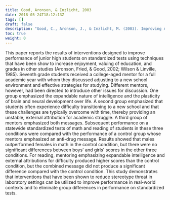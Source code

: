 ```yaml
---
title: Good, Aronson, & Inzlicht, 2003
date: 2018-05-24T18:12:13Z
tags: []
draft: false
description: "Good, C., Aronson, J., & Inzlicht, M. (2003). Improving Adolescents' Standardized Test Performance: An Intervention to Reduce the Effects of Stereotype Threat. *Journal of Applied Developmental Psychology, 24,* 645-662."
toc: true
weight: 0
---
```


This paper reports the results of interventions designed to improve performance of junior high students on standardized tests using techniques that have been show to increase enjoyment, valuing of education, and grades in other studies (Aronson, Fried, & Good, 2002; Wilson & Linville, 1985). Seventh grade students received a college-aged mentor for a full academic year with whom they discussed adjusting to a new school environment and effective strategies for studying. Different mentors, however, had been directed to introduce other issues for discussion. One group emphasized the expandable nature of intelligence and the plasticity of brain and neural development over life. A second group emphasized that students often experience difficulty transitioning to a new school and that these challenges are typically overcome with time, thereby providing an unstable, external attribution for academic struggle. A third group of mentors emphasized both messages. Subsequent performance on a statewide standardized tests of math and reading of students in these three conditions were compared with the performance of a control group whose mentors emphasized an anti-drug message. Results showed that males outperformed females in math in the control condition, but there were no significant differences between boys' and girls' scores in the other three conditions. For reading, mentoring emphasizing expandable intelligence and external attributions for difficulty produced higher scores than the control condition, but the combined message did not produce a significant difference compared with the control condition. This study demonstrates that interventions that have been shown to reduce stereotype threat in laboratory settings can be utilized to improve performance in real-world contexts and to eliminate group differences in performance on standardized tests.
